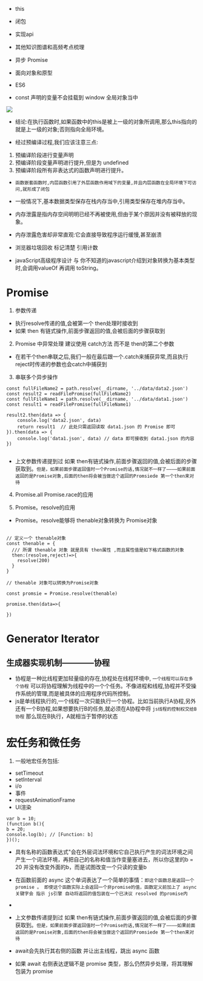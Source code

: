* this
* 闭包
* 实现api
* 其他知识图谱和高频考点梳理
* 异步 Promise
* 面向对象和原型
* ES6

* const 声明的变量不会挂载到 window 全局对象当中

![](https://pic2.zhimg.com/v2-7aefb8c7db2342f3935cd211d13e7954.png)

* 结论:在执行函数时,如果函数中的this是被上一级的对象所调用,那么this指向的就是上一级的对象;否则指向全局环境。


* 经过预编译过程,我们应该注意三点:
1. 预编译阶段进行变量声明
2. 预编译阶段变量声明进行提升,但是为 undefined
3. 预编译阶段所有非表达式的函数声明进行提升。



* `函数嵌套函数时,内层函数引用了外层函数作用域下的变量,并且内层函数在全局环境下可访问,就形成了闭包`


* 一般情况下,基本数据类型保存在栈内存当中,引用类型保存在堆内存当中。

* 内存泄露是指内存空间明明已经不再被使用,但由于某个原因并没有被释放的现象。
* 内存泄露危害却非常直观:它会直接导致程序运行缓慢,甚至崩溃

* 浏览器垃圾回收 标记清楚  引用计数


* javaScript高级程序设计 与 你不知道的javascript介绍到对象转换为基本类型时,会调用valueOf 再调用 toString。




# Promise
1. 参数传递
* 执行resolve传递的值,会被第一个 then处理时接收到
* 如果 then 有链式操作,前面步骤返回的值,会被后面的步骤获取到

2. Promise 中异常处理 建议使用 catch方法 而不是 then的第二个参数
* 在若干个then串联之后,我们一般在最后跟一个.catch来捕获异常,而且执行reject时传递的参数也会catch中捕获到


3. 串联多个异步操作

```
const fullFileName2 = path.resolve(__dirname, '../data/data2.json')
const result2 = readFilePromise(fullFileName2)
const fullFileName1 = path.resolve(__dirname, '../data/data1.json')
const result1 = readFilePromise(fullFileName1)

result2.then(data => {
    console.log('data2.json', data)
    return result1  // 此处只需返回读取 data1.json 的 Promise 即可
}).then(data => {
    console.log('data1.json', data) // data 即可接收到 data1.json 的内容
})


```

* 上文参数传递提到过 如果 then有链式操作,前面步骤返回的值,会被后面的步骤获取到。`但是，如果前面步骤返回值时一个Promise的话,情况就不一样了————如果前面返回的是Promise对象,后面的then将会被当做这个返回的Promsiede 第一个then来对待`

4. Promise.all Promise.race的应用

5. Promise。resolve的应用
* Promise。resolve能够将 thenable对象转换为 Promise对象

```

// 定义一个 thenable对象
const thenable = {
  /// 所谓 thenable 对象 就是具有 then属性 ,而且属性值是如下格式函数的对象
  then:(resolve,reject)=>{
    resolve(200)
  }
}

// thenable 对象可以转换为Promise对象

const promsie = Promise.resolve(thenable)

promise.then(data=>{

})

```


# Generator  Iterator

## 生成器实现机制————协程
* 协程是一种比线程更加轻量级的存在,协程处在线程环境中, `一个线程可以存在多个协程` 可以将协程理解为线程中的一个个任务。不像进程和线程,协程并不受操作系统的管理,而是被具体的应用程序代码所控制。
* js是单线程执行的,一个线程一次只能执行一个协程。比如当前执行A协程,另外还有一个B协程,如果想要执行B的任务,就必须在A协程中将 `js线程的控制权交给B协程` 那么现在B执行，A就相当于暂停的状态


# 宏任务和微任务

1. 一般地宏任务包括:
* setTimeout
* setInterval
* i/o
* 事件
* requestAnimationFrame
* UI渲染


```
var b = 10;
(function b(){
b = 20;
console.log(b); // [Function: b]
})();

```
* 具有名称的函数表达式"会在外层词法环境和它自己执行产生的词法环境之间产生一个词法环境，再把自己的名称和值当作变量塞进去，所以你这里的b = 20 并没有改变外面的b，而是试图改变一个只读的变量b





* 在函数前面的 async 这个单词表达了一个简单的事情：`即这个函数总是返回一个 promise 。 即使这个函数实际上会返回一个非promise的值，函数定义前加上了 async 关键字会 指示 js引擎 自动将返回的值包装在一个已决议 resolved 的promise内`
* 



* 上文参数传递提到过 如果 then有链式操作,前面步骤返回的值,会被后面的步骤获取到。`但是，如果前面步骤返回值时一个Promise的话,情况就不一样了————如果前面返回的是Promise对象,后面的then将会被当做这个返回的Promsiede 第一个then来对待`


* await会先执行其右侧的函数 并让出主线程，跳出 async 函数

* 如果 await 右侧表达逻辑不是 promise 类型，那么仍然异步处理，将其理解包装为 promise